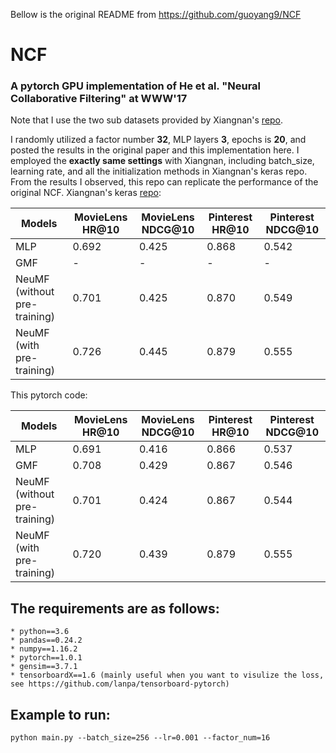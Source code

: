 Bellow is the original README from https://github.com/guoyang9/NCF

# NCF
### A pytorch GPU implementation of He et al. "Neural Collaborative Filtering" at WWW'17

Note that I use the two sub datasets provided by Xiangnan's [repo](https://github.com/hexiangnan/neural_collaborative_filtering/tree/master/Data).

I randomly utilized a factor number **32**, MLP layers **3**, epochs is **20**, and posted the results in the original paper and this implementation here. I employed the **exactly same settings** with Xiangnan, including batch_size, learning rate, and all the initialization methods in Xiangnan's keras repo. From the results I observed, this repo can replicate the performance of the original NCF.
Xiangnan's keras [repo](https://github.com/hexiangnan/neural_collaborative_filtering):

Models | MovieLens HR@10 | MovieLens NDCG@10 | Pinterest HR@10 | Pinterest NDCG@10
------ | --------------- | ----------------- | --------------- | -----------------
MLP    | 0.692 | 0.425 | 0.868 | 0.542
GMF    | - | - | - | -
NeuMF (without pre-training) | 0.701 | 0.425 | 0.870 | 0.549
NeuMF (with pre-training)	 | 0.726 | 0.445 | 0.879 | 0.555


This pytorch code:

Models | MovieLens HR@10 | MovieLens NDCG@10 | Pinterest HR@10 | Pinterest NDCG@10
------ | --------------- | ----------------- | --------------- | -----------------
MLP    | 0.691 | 0.416 | 0.866 | 0.537
GMF    | 0.708 | 0.429 | 0.867 | 0.546
NeuMF (without pre-training) | 0.701 | 0.424 | 0.867 | 0.544
NeuMF (with pre-training)	 | 0.720 | 0.439 | 0.879 | 0.555


## The requirements are as follows:
	* python==3.6
	* pandas==0.24.2
	* numpy==1.16.2
	* pytorch==1.0.1
	* gensim==3.7.1
	* tensorboardX==1.6 (mainly useful when you want to visulize the loss, see https://github.com/lanpa/tensorboard-pytorch)

## Example to run:
```
python main.py --batch_size=256 --lr=0.001 --factor_num=16
```
